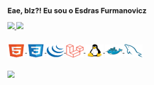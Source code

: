 ### Eae, blz?! Eu sou o Esdras Furmanovicz

<!-- - 🔭 Hoje trabalho com Desenvolvimento Web
- 🌱 Estudando PHP/HTML/CSS/JavaScript/C#
- 📫 Contate-me no email: esdras.furmanovicz07@gmail.com
- 😄 Pronouns: ele/dele

<div align="center"> <!-- trocar para "center" quando as curiosidades estiverem ativadas -->
  <a href="https://github.com/esdrasfurmanovicz
">
  <img height="160em" src="https://github-readme-stats.vercel.app/api?username=esdrasfurmanovicz&show_icons=true&theme=dracula&include_all_commits=true&count_private=true"/>
  <img height="160em" src="https://github-readme-stats.vercel.app/api/top-langs/?username=esdrasfurmanovicz&layout=compact&langs_count=7&theme=dracula"/>
</div>
  <div style="display: inline_block"><br>
  
  <img align="center" alt="Gab-HTML" height="30" width="40" src="https://raw.githubusercontent.com/devicons/devicon/master/icons/html5/html5-original.svg">
  <img align="center" alt="Gab-CSS" height="30" width="40" src="https://raw.githubusercontent.com/devicons/devicon/master/icons/css3/css3-original.svg">
  <img align="center" alt="Gab-Js" height="30" width="40" src="https://raw.githubusercontent.com/devicons/devicon/master/icons/jquery/jquery-original.svg">
  <img align="center" alt="Gab-Python" height="30" width="40" src="https://raw.githubusercontent.com/devicons/devicon/master/icons/laravel/laravel-original.svg">
  <img align="center" alt="Gab-Unity" height="30" width="40" src="https://raw.githubusercontent.com/devicons/devicon/master/icons/linux/linux-original.svg">
  <img align="center" alt="Gab-Unity" height="30" width="40" src="https://raw.githubusercontent.com/devicons/devicon/master/icons/docker/docker-original.svg">
  <img align="center" alt="Gab-Unity" height="30" width="40" src="https://raw.githubusercontent.com/devicons/devicon/master/icons/mysql/mysql-original.svg">
</div>
  
  ##
  
  <div>
  <a href = "mailto:esdras.furmanovicz07@gmail.com"><img src="https://img.shields.io/badge/Gmail-D14836?style=for-the-badge&logo=gmail&logoColor=white" target="_blank"></a>
  <!-- <a href="#" target="_blank"><img src="https://img.shields.io/badge/Unity-100000?style=for-the-badge&logo=unity&logoColor=white"></a> -->
  <!-- <a href="#" target="_blank"><img src="https://img.shields.io/badge/-LinkedIn-%230077B5?style=for-the-badge&logo=linkedin&logoColor=white" target="_blank"></a> -->
 
  </div>
  
  
